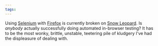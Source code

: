 ```yaml
---
tags: 
---
```


Using [Selenium](http://jira.openqa.org/browse/SRC-743) with [Firefox](https://bugzilla.mozilla.org/show_bug.cgi?id=513747) is currently broken on [Snow Leopard](/wiki/Snow_Leopard). Is *anybody* actually successfully doing automated in-browser testing? It has to be the most wonky, brittle, unstable, teetering pile of kludgery I've had the displeasure of dealing with.
